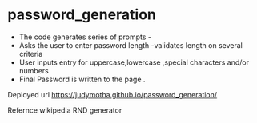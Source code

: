 # password_generation
* The code generates series of prompts -
* Asks the user to enter password length -validates length on several criteria
* User inputs entry for uppercase,lowercase ,special characters and/or  numbers 
* Final Password is  written to the page .

Deployed url https://judymotha.github.io/password_generation/
 
 
 Refernce wikipedia RND generator
 
 
